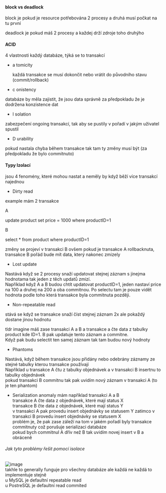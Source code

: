 #### block vs deadlock
block je pokud je resource potřebována 2 procesy a druhá musí počkat na tu první

deadlock je pokud máš 2 procesy a každej drží zdroje toho druhýho

#### ACID

4 vlastnosti každý databáze, týká se to transakcí
- a tomicity

  každá transakce se musí dokončit nebo vrátit do původního stavu (commit/rollback)
- c onistency

databáze by měla zajistit, že jsou data správně za předpokladu že je dodržena konzistence dat
- I solation

zabezpečení ongoing transakcí, tak aby se pustily v pořadí v jakým uživatel spustil
- D urability

pokud nastala chyba během transakce tak tam ty změny musí být (za předpokladu že bylo commitnuto)


#### Typy Izolací
jsou 4 fenomény, které mohou nastat a neměly by když běží více transakcí najednou

- Dirty read

example
mám 2 transakce

A

update product set price = 1000 where productID=1

B

select * from product where productID=1

změny se projeví v transakci B ovšem pokud je transakce A rollbacknuta, transakce B pořád bude mít data, který nakonec zmizely

- Lost update

Nastává když se 2 procesy snaží updatovat stejnej záznam s jinejma hodnotama tak jeden z těch updatů zmizí. </br> Například když A a B budou chtít updatovat productID=1, jeden nastaví price na 100 a druhej na 200 a oba commitnou. Po selectu tam je pouze vidět hodnota podle toho která transakce byla commitnuta později.
- Non-repeatable read

stává se když se transakce snaží číst stejnej záznam 2x ale pokaždý dostane jinou hodnotu

tldr imagine máš zase transakci A a B a transakce a čte data z tabulky product kde ID=1. B pak updatuje tento záznam a commitne. </br> Když pak budu selectit ten samej záznam tak tam budou nový hodnoty
- Phantoms

Nastává, když během transakce jsou přidány nebo odebrány záznamy ze stejné tabulky kterou transakce používají </br>
Například u transakce A čtu z tabulky objednávek a v transakci B insertnu to tabulky objednávek </br>
pokud transakci B commitnu tak pak uvidím nový záznam v transakci A (to je ten phantom)
- Serialization anomaly
mám například transakci A a B </br>
transakce A čte data z objednávek, které mají status X </br>
transakce B čte data z objednávek, které mají status Y </br>
v transakci A pak provedu insert objednávky se statusem Y zatímco v transakci B provedu insert objednávky se statusem X </br>
problém je, že pak zase záleží na tom v jakém pořadí byly transakce commitnuty což porušuje serializaci databáze </br>
pokud bych commitnul A dřív než B tak uvidím novej insert v B a obráceně

###### Jak tyto problémy řešit pomocí isolace

![image](https://github.com/user-attachments/assets/df9692be-776b-4e39-a72f-1367b66bb7c3) </br>
takhle to generally funguje pro všechny databáze ale každá ne každá to implementuje stejně </br>
u MySQL je defaultní repeatable read </br>
u PostreSQL je defaultní read commited

